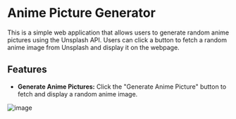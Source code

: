  # Anime Picture Generator

This is a simple web application that allows users to generate random anime pictures using the Unsplash API. Users can click a button to fetch a random anime image from Unsplash and display it on the webpage.

## Features

- **Generate Anime Pictures:** Click the "Generate Anime Picture" button to fetch and display a random anime image.

![image](https://github.com/Yogesh-VasanthaKumar/Yogesh-VasanthaKumar.github.io/assets/122785048/bac68bbf-dbfe-4856-8136-4b2175af08af)
